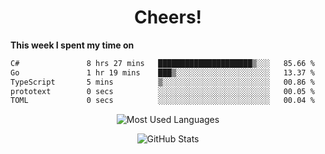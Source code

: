<h1 align="center">Cheers!</h1>

**This week I spent my time on**
<!--START_SECTION:waka-->

```txt
C#               8 hrs 27 mins   █████████████████████▒░░░   85.66 %
Go               1 hr 19 mins    ███▒░░░░░░░░░░░░░░░░░░░░░   13.37 %
TypeScript       5 mins          ▒░░░░░░░░░░░░░░░░░░░░░░░░   00.86 %
prototext        0 secs          ░░░░░░░░░░░░░░░░░░░░░░░░░   00.05 %
TOML             0 secs          ░░░░░░░░░░░░░░░░░░░░░░░░░   00.04 %
```

<!--END_SECTION:waka-->

<p align="center"><img src="https://github-readme-stats.vercel.app/api/top-langs/?username=thnkrn&layout=compact&hide=html&theme=tokyonight" alt="Most Used Languages" /></p>

<p align="center"><img src="https://github-readme-stats.vercel.app/api?username=thnkrn&show_icons=true&count_private=true&theme=tokyonight&show=reviews&hide_rank=false&rank_icon=github" alt="GitHub Stats" /></p>

<!-- <p align="center"><a href="https://wakatime.com"><img src="https://wakatime.com/share/@thnkrn/40092326-d1bd-471b-89da-9a7c63939402.png" /></p>
 -->
